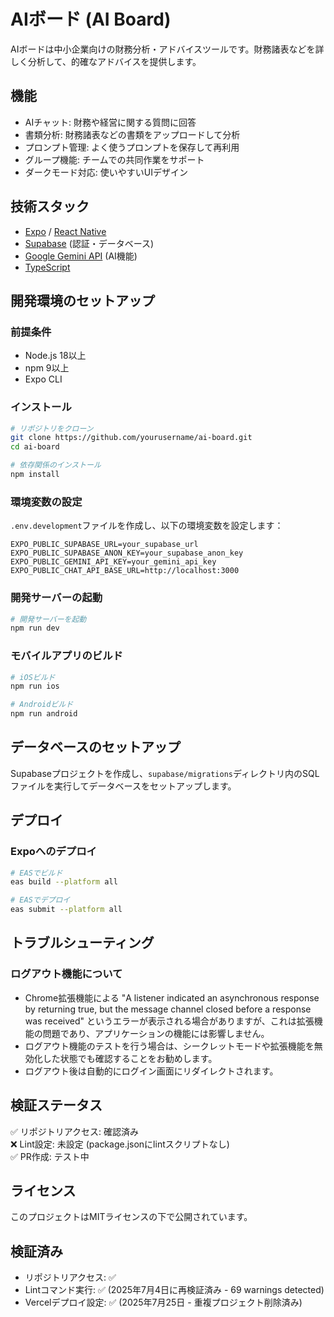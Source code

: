 # AIボード (AI Board)

<!-- Verification: Repository access and linting setup confirmed -->

AIボードは中小企業向けの財務分析・アドバイスツールです。財務諸表などを詳しく分析して、的確なアドバイスを提供します。

<!-- Test comment added for PR verification -->

## 機能

- AIチャット: 財務や経営に関する質問に回答
- 書類分析: 財務諸表などの書類をアップロードして分析
- プロンプト管理: よく使うプロンプトを保存して再利用
- グループ機能: チームでの共同作業をサポート
- ダークモード対応: 使いやすいUIデザイン

## 技術スタック

- [Expo](https://expo.dev/) / [React Native](https://reactnative.dev/)
- [Supabase](https://supabase.com/) (認証・データベース)
- [Google Gemini API](https://ai.google.dev/) (AI機能)
- [TypeScript](https://www.typescriptlang.org/)

## 開発環境のセットアップ

### 前提条件

- Node.js 18以上
- npm 9以上
- Expo CLI

### インストール

```bash
# リポジトリをクローン
git clone https://github.com/yourusername/ai-board.git
cd ai-board

# 依存関係のインストール
npm install
```

### 環境変数の設定

`.env.development`ファイルを作成し、以下の環境変数を設定します：

```
EXPO_PUBLIC_SUPABASE_URL=your_supabase_url
EXPO_PUBLIC_SUPABASE_ANON_KEY=your_supabase_anon_key
EXPO_PUBLIC_GEMINI_API_KEY=your_gemini_api_key
EXPO_PUBLIC_CHAT_API_BASE_URL=http://localhost:3000
```

### 開発サーバーの起動

```bash
# 開発サーバーを起動
npm run dev
```

### モバイルアプリのビルド

```bash
# iOSビルド
npm run ios

# Androidビルド
npm run android
```

## データベースのセットアップ

Supabaseプロジェクトを作成し、`supabase/migrations`ディレクトリ内のSQLファイルを実行してデータベースをセットアップします。

## デプロイ

### Expoへのデプロイ

```bash
# EASでビルド
eas build --platform all

# EASでデプロイ
eas submit --platform all
```

## トラブルシューティング

### ログアウト機能について

- Chrome拡張機能による "A listener indicated an asynchronous response by returning true, but the message channel closed before a response was received" というエラーが表示される場合がありますが、これは拡張機能の問題であり、アプリケーションの機能には影響しません。
- ログアウト機能のテストを行う場合は、シークレットモードや拡張機能を無効化した状態でも確認することをお勧めします。
- ログアウト後は自動的にログイン画面にリダイレクトされます。

## 検証ステータス

✅ リポジトリアクセス: 確認済み  
❌ Lint設定: 未設定 (package.jsonにlintスクリプトなし)  
✅ PR作成: テスト中

## ライセンス

このプロジェクトはMITライセンスの下で公開されています。

<!-- Dummy change for PR test -->

## 検証済み

- リポジトリアクセス: ✅
- Lintコマンド実行: ✅ (2025年7月4日に再検証済み - 69 warnings detected)
- Vercelデプロイ設定: ✅ (2025年7月25日 - 重複プロジェクト削除済み)
